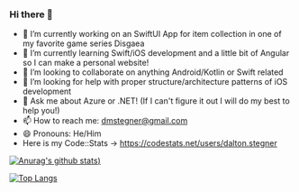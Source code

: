 ### Hi there 👋

- 🔭 I’m currently working on an SwiftUI App for item collection in one of my favorite game series Disgaea
- 🌱 I’m currently learning Swift/iOS development and a little bit of Angular so I can make a personal website!
- 👯 I’m looking to collaborate on anything Android/Kotlin or Swift related
- 🤔 I’m looking for help with proper structure/architecture patterns of iOS development
- 💬 Ask me about Azure or .NET! (If I can't figure it out I will do my best to help you!)
- 📫 How to reach me: dmstegner@gmail.com
- 😄 Pronouns: He/Him
- Here is my Code::Stats -> https://codestats.net/users/dalton.stegner


[![Anurag's github stats](https://github-readme-stats.vercel.app/api?username=stegnerd&theme=radical))](https://github.com/anuraghazra/github-readme-stats)

[![Top Langs](https://github-readme-stats.vercel.app/api/top-langs/?username=stegnerd&layout=compact)](https://github.com/anuraghazra/github-readme-stats)
